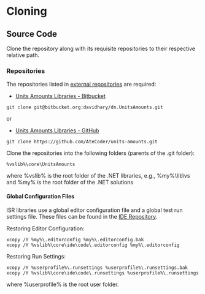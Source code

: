 # Cloning

<a name="Source-Code"></a>
## Source Code
Clone the repository along with its requisite repositories to their respective relative path.

### Repositories
The repositories listed in [external repositories](ExternalReposCommits.csv) are required:
* [Units Amounts Libraries - Bitbucket]

```
git clone git@bitbucket.org:davidhary/dn.UnitsAmounts.git
```

or  
* [Units Amounts Libraries - GitHub]

```
git clone https://github.com/AteCoder/units-amounts.git
```

Clone the repositories into the following folders (parents of the .git folder):
```
%vslib%\core\UnitsAmounts
```
where %vslib% is the root folder of the .NET libraries, e.g., %my%\lib\vs 
and %my% is the root folder of the .NET solutions

#### Global Configuration Files
ISR libraries use a global editor configuration file and a global test run settings file. 
These files can be found in the [IDE Repository].

Restoring Editor Configuration:
```
xcopy /Y %my%\.editorconfig %my%\.editorconfig.bak
xcopy /Y %vslib%\core\ide\code\.editorconfig %my%\.editorconfig
```

Restoring Run Settings:
```
xcopy /Y %userprofile%\.runsettings %userprofile%\.runsettings.bak
xcopy /Y %vslib%\core\ide\code\.runsettings %userprofile%\.runsettings
```
where %userprofile% is the root user folder.

[Units Amounts Libraries - Bitbucket]: https://bitbucket.org/davidhary/dn.UnitsAmounts
[Units Amounts Libraries - GitHub]: https://github.com/atecoder/units-amounts
[Rudi Breedenraedt]: https://www.codeproject.com/Articles/611731/Working-with-Units-and-Amounts

[IDE Repository]: https://www.bitbucket.org/davidhary/vs.ide
[external repositories]: ExternalReposCommits.csv

